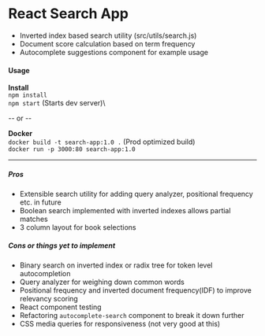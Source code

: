 # React Search App
- Inverted index based search utility (src/utils/search.js)
- Document score calculation based on term frequency
- Autocomplete suggestions component for example usage

#### Usage
**Install**\
`npm install`\
`npm start` (Starts dev server)\

-- or --

**Docker**\
`docker build -t search-app:1.0 .` (Prod optimized build)\
`docker run -p 3000:80 search-app:1.0`

-------------

##### Pros
- Extensible search utility for adding query analyzer, positional frequency etc. in future
- Boolean search implemented with inverted indexes allows partial matches
- 3 column layout for book selections

##### Cons or things yet to implement
- Binary search on inverted index or radix tree for token level autocompletion
- Query analyzer for weighing down common words
- Positional frequency and inverted document frequency(IDF) to improve relevancy scoring
- React component testing
- Refactoring `autocomplete-search` component to break it down further
- CSS media queries for responsiveness (not very good at this)
